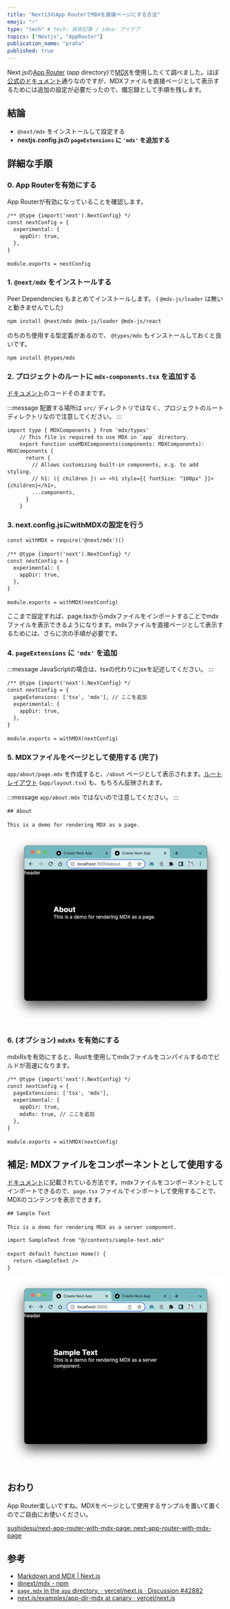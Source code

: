 ```yaml
---
title: "Next13のApp RouterでMDXを直接ページにする方法"
emoji: "⚡"
type: "tech" # tech: 技術記事 / idea: アイデア
topics: ["Nextjs", "AppRouter"]
publication_name: "praha"
published: true
---
```


Next.jsの[App Router](https://beta.nextjs.org/docs) (app directory)で[MDX](https://mdxjs.com/)を使用したくて調べました。ほぼ[公式のドキュメント](https://beta.nextjs.org/docs/guides/mdx)通りなのですが、MDXファイルを直接ページとして表示するためには追加の設定が必要だったので、備忘録として手順を残します。

## 結論

- `@next/mdx` をインストールして設定する
- **nextjs.config.jsの `pageExtensions` に `'mdx'` を追加する**

## 詳細な手順

### 0. App Routerを有効にする

App Routerが有効になっていることを確認します。

```js: next.config.js
/** @type {import('next').NextConfig} */
const nextConfig = {
  experimental: {
    appDir: true,
  },
}

module.exports = nextConfig
```

### 1. `@next/mdx` をインストールする

Peer Dependencies もまとめてインストールします。 ( `@mdx-js/loader` は無いと動きませんでした)

```bash
npm install @next/mdx @mdx-js/loader @mdx-js/react
```

のちのち使用する型定義があるので、 `@types/mdx` もインストールしておくと良いです。

```bash
npm install @types/mdx
```

### 2. プロジェクトのルートに `mdx-components.tsx` を追加する

[ドキュメント](https://beta.nextjs.org/docs/guides/mdx)のコードそのままです。

:::message
配置する場所は `src/` ディレクトリではなく、プロジェクトのルートディレクトリなので注意してください。
:::

```tsx: mdx-components.tsx
import type { MDXComponents } from 'mdx/types'
    // This file is required to use MDX in `app` directory.
    export function useMDXComponents(components: MDXComponents): MDXComponents {
      return {
        // Allows customizing built-in components, e.g. to add styling.
        // h1: ({ children }) => <h1 style={{ fontSize: "100px" }}>{children}</h1>,
        ...components,
      }
    }
```

### 3. next.config.jsにwithMDXの設定を行う

```js: next.config.js
const withMDX = require('@next/mdx')()

/** @type {import('next').NextConfig} */
const nextConfig = {
  experimental: {
    appDir: true,
  },
}

module.exports = withMDX(nextConfig)
```

ここまで設定すれば、page.tsxからmdxファイルをインポートすることでmdxファイルを表示できるようになります。mdxファイルを直接ページとして表示するためには、さらに次の手順が必要です。

### 4. `pageExtensions` に `'mdx'` を追加

:::message
JavaScriptの場合は、tsxの代わりにjsxを記述してください。
:::

```js: next.config.js
/** @type {import('next').NextConfig} */
const nextConfig = {
  pageExtensions: ['tsx', 'mdx'], // ここを追加
  experimental: {
    appDir: true,
  },
}

module.exports = withMDX(nextConfig)
```

### 5. MDXファイルをページとして使用する (完了)

`app/about/page.mdx` を作成すると、`/about` ページとして表示されます。[ルートレイアウト](https://beta.nextjs.org/docs/routing/pages-and-layouts#root-layout-required) (`app/layout.tsx`) も、もちろん反映されます。

:::message
`app/about.mdx` ではないので注意してください。
:::

```mdx: app/hello.mdx
## About

This is a demo for rendering MDX as a page.
```

![mdx as page](/images/mdx-as-page.png)

### 6. (オプション) `mdxRs` を有効にする

mdxRsを有効にすると、Rustを使用してmdxファイルをコンパイルするのでビルドが高速になります。

```js: next.config.js
/** @type {import('next').NextConfig} */
const nextConfig = {
  pageExtensions: ['tsx', 'mdx'],
  experimental: {
    appDir: true,
    mdxRs: true, // ここを追加
  },
}

module.exports = withMDX(nextConfig)
```

## 補足: MDXファイルをコンポーネントとして使用する

[ドキュメント](https://beta.nextjs.org/docs/guides/mdx)に記載されている方法です。mdxファイルをコンポーネントとしてインポートできるので、`page.tsx` ファイルでインポートして使用することで、MDXのコンテンツを表示できます。

```mdx: contents/sample-text.mdx
## Sample Text

This is a demo for rendering MDX as a server component.
```

```tsx: pages/hello.tsx
import SampleText from "@/contents/sample-text.mdx"

export default function Home() {
  return <SampleText />
}
```

![mdx as component](/images/mdx-as-component.png)

## おわり

App Router楽しいですね。MDXをページとして使用するサンプルを置いて置くのでご自由にお使いください。

[sushidesu/next-app-router-with-mdx-page: next-app-router-with-mdx-page](https://github.com/sushidesu/next-app-router-with-mdx-page)

## 参考

- [Markdown and MDX | Next.js](https://beta.nextjs.org/docs/guides/mdx)
- [@next/mdx - npm](https://www.npmjs.com/package/@next/mdx)
- [`page.mdx` in the `app` directory. · vercel/next.js · Discussion #42882](https://github.com/vercel/next.js/discussions/42882)
- [next.js/examples/app-dir-mdx at canary · vercel/next.js](https://github.com/vercel/next.js/tree/canary/examples/app-dir-mdx)
